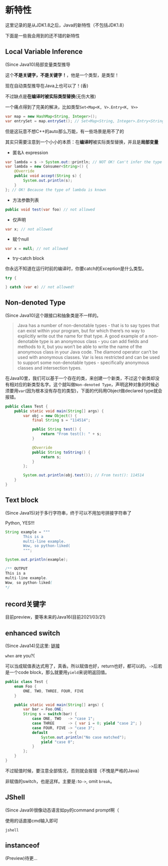 # 新特性

这里记录的是从JDK1.8之后，Java的新特性（不包括JDK1.8）

下面是一些我会用到的还不错的新特性

## Local Variable Inference

(Since Java10)局部变量类型推导

这个**不是关键字，不是关键字！**，他是一个类型，是类型！

现在自动类型推导在Java上也可以了！(香)

不过缺点是**在编译时被实际类型替换**(无伤大雅)

一个痛点得到了完美的解决，比如类型`Set<Map<K, V>.Entry<K, V>>`

``` java
var map = new HashMap<String, Integer>();
var entrySet = map.entrySet(); // Set<Map<String, Integer>.Entry<String, Integer>>
```

但是这玩意不想C++的auto那么万能，有一些场景是用不了的

其实只需要注意到一个小小的本质：在**编译时**被实际类型替换，并且是**局部变量**

- 匿名λ expression

``` java
var lambda = s -> System.out::println; // NOT OK! Can't infer the type of lambda
var lambda = new Consumer<String>() {
    @Override
    public void accept(String s) {
        System.out.println(s);
    }
}; // OK! Because the type of lambda is known
```

- 方法参数列表

``` java
public void test(var foo) // not allowed
```

- 仅声明

``` java
var x; // not allowed
```

- 赋个null

``` java
var x = null; // not allowed
```

- try-catch block

你永远不知道在运行时前的编译时，你要catch的Exception是什么类型。

``` java
try {

} catch (var e) // not allowed!
```

## Non-denoted Type

(Since Java10)这个跟接口和抽象类是不一样的。

> Java has a number of non-denotable types - that is to say types that can exist within your program, but for which there’s no way to explicitly write out the name for that type. A good example of a non-denotable type is an anonymous class - you can add fields and methods to it, but you won’t be able to write the name of the anonymous class in your Java code. The diamond operator can’t be used with anonymous classes. Var is less restricted and can be used to support some non-denotable types - specifically anonymous classes and intersection types.

在Java10里，我们可以基于一个存在的类，来创建一个新类，不过这个新类却没有相对应的新类型名字。这个就叫做`Non-denoted Type`，声明这种对象的时候必须要用`var`(因为根本没有存在的类型)，下面的代码用Object做declared type就会报错。

``` java
public class Test {
    public static void main(String[] args) {
        var obj = new Object() {
            final String s = "114514";

            public String test() {
                return "From test(): " + s;
            }

            @Override
            public String toString() {
                return s;
            }
        };

        System.out.println(obj.test()); // From test(): 114514
    }
}
```

## Text block

(Since Java15)对于多行字符串，终于可以不用加号拼接字符串了

Python, YES!!!

``` java
String example = """
        This is a 
        multi-line example.
        Wow, so python-liked(
        """;

System.out.println(example);

/** OUTPUT
This is a
multi-line example.
Wow, so python-liked(
*/
```

## record关键字

目前preview，要等未来的Java16(目前2021/03/21)

## enhanced switch

(Since Java14)见这里: [链接](https://openjdk.java.net/jeps/361)

`when` are you?(

可以当成赋值表达式用了，真香。所以赋值也好，return也好，都可以的。`->`后若是一个code block，那么就要用`yield`来说明返回值。

``` java
public class Test {
    enum Foo {
        ONE, TWO, THREE, FOUR, FIVE
    }

    public static void main(String[] args) {
        var bar = Foo.ONE;
        String s = switch(bar) {
            case ONE, TWO   -> "case 1";
            case THREE      -> { var i = 0; yield "case 2"; }
            case FOUR, FIVE -> "case 3";
            default         -> {
                System.out.println("No case matched");
                yield "case 0";
            }
        };
    }
}
```

不过赋值时候，要注意全部情况，否则就会报错（不愧是严格的Java）

非赋值的switch，也是这样。主要是`:`to`->`, omit `break`。

## JShell

(Since Java9)很像动态语言如py的command prompt啊（

使用的话直接cmd输入即可

``` shell
jshell
```

## instanceof

(Preview)待更...
